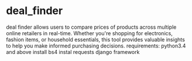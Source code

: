 # deal_finder
deal finder allows users to compare prices of products across multiple online retailers in real-time. Whether you're shopping for electronics, fashion items, or household essentials, this tool provides valuable insights to help you make informed purchasing decisions.
requirements:
python3.4 and above
install bs4
instal requests
django framework

